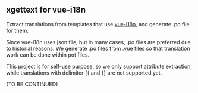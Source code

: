 xgettext for vue-i18n
---

Extract translations from templates that use [vue-i18n](https://github.com/kazupon/vue-i18n), and generate .po file for them.

Since vue-i18n uses json file, but in many cases, .po files are preferred due to historial reasons. We generate .po files from .vue files so that translation work can be done within pot files.

This project is for self-use purpose, so we only support attribute extraction, while translations with delimiter {{ and }} are not supported yet.

(TO BE CONTINUED)

